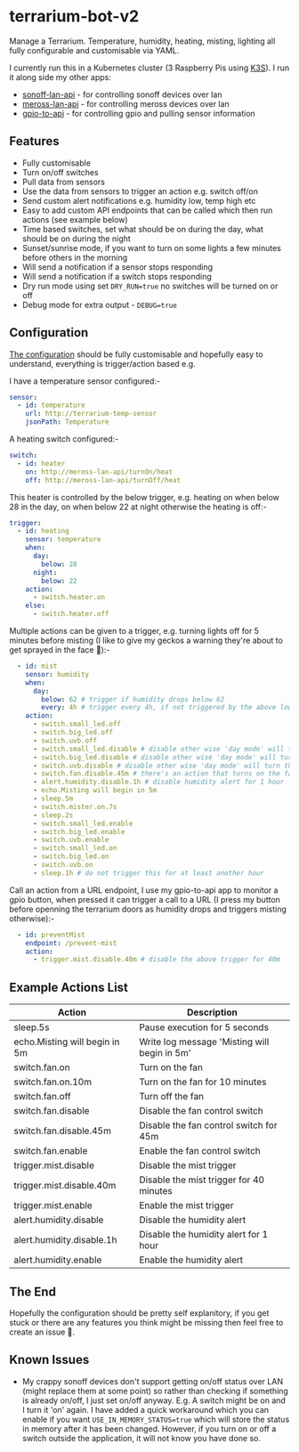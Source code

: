 # terrarium-bot-v2
Manage a Terrarium. Temperature, humidity, heating, misting, lighting all fully configurable and customisable via YAML.  
  
I currently run this in a Kubernetes cluster (3 Raspberry Pis using [K3S](https://k3s.io/)). I run it along side my other apps:
- [sonoff-lan-api](https://github.com/alec-pinson/sonoff-lan-api) - for controlling sonoff devices over lan
- [meross-lan-api](https://github.com/alec-pinson/meross-lan-api) - for controlling meross devices over lan
- [gpio-to-api](https://github.com/alec-pinson/gpio-to-api) - for controlling gpio and pulling sensor information

## Features
- Fully customisable
- Turn on/off switches
- Pull data from sensors
- Use the data from sensors to trigger an action e.g. switch off/on 
- Send custom alert notifications e.g. humidity low, temp high etc
- Easy to add custom API endpoints that can be called which then run actions (see example below)
- Time based switches, set what should be on during the day, what should be on during the night
- Sunset/sunrise mode, if you want to turn on some lights a few minutes before others in the morning
- Will send a notification if a sensor stops responding
- Will send a notification if a switch stops responding
- Dry run mode using set `DRY_RUN=true` no switches will be turned on or off
- Debug mode for extra output - `DEBUG=true`

## Configuration

[The configuration](cmd/terrarium-bot-v2/configuration.yaml) should be fully customisable and hopefully easy to understand, everything is trigger/action based e.g.

I have a temperature sensor configured:-
```yaml
sensor:
  - id: temperature
    url: http://terrarium-temp-sensor
    jsonPath: Temperature
```
A heating switch configured:-
```yaml
switch:
  - id: heater
    on: http://meross-lan-api/turnOn/heat
    off: http://meross-lan-api/turnOff/heat
```
This heater is controlled by the below trigger, e.g. heating on when below 28 in the day, on when below 22 at night otherwise the heating is off:-
```yaml
trigger:
  - id: heating
    sensor: temperature
    when:
      day:
        below: 28
      night:
        below: 22
    action:
      - switch.heater.on
    else:
      - switch.heater.off
```

Multiple actions can be given to a trigger, e.g. turning lights off for 5 minutes before misting (I like to give my geckos a warning they're about to get sprayed in the face :slightly_smiling_face:):-
```yaml
  - id: mist
    sensor: humidity
    when:
      day:
        below: 62 # trigger if humidity drops below 62
        every: 4h # trigger every 4h, if not triggered by the above low humidity (just in case they want a drink!)
    action:
      - switch.small_led.off
      - switch.big_led.off
      - switch.uvb.off
      - switch.small_led.disable # disable other wise 'day mode' will turn these back on
      - switch.big_led.disable # disable other wise 'day mode' will turn these back on
      - switch.uvb.disable # disable other wise 'day mode' will turn these back on
      - switch.fan.disable.45m # there's an action that turns on the fan if humidity is high and it's about to be
      - alert.humidity.disable.1h # disable humidity alert for 1 hour
      - echo.Misting will begin in 5m
      - sleep.5m
      - switch.mister.on.7s
      - sleep.2s
      - switch.small_led.enable
      - switch.big_led.enable
      - switch.uvb.enable
      - switch.small_led.on
      - switch.big_led.on
      - switch.uvb.on
      - sleep.1h # do not trigger this for at least another hour
```

Call an action from a URL endpoint, I use my gpio-to-api app to monitor a gpio button, when pressed it can trigger a call to a URL (I press my button before openning the terrarium doors as humidity drops and triggers misting otherwise):-
```yaml
  - id: preventMist
    endpoint: /prevent-mist
    action:
      - trigger.mist.disable.40m # disable the above trigger for 40m
```

## Example Actions List
| Action                        | Description                                  |
|-------------------------------|----------------------------------------------|
| sleep.5s                      | Pause execution for 5 seconds                |
| echo.Misting will begin in 5m | Write log message 'Misting will begin in 5m' |
| switch.fan.on                 | Turn on the fan                              |
| switch.fan.on.10m             | Turn on the fan for 10 minutes               |
| switch.fan.off                | Turn off the fan                             |
| switch.fan.disable            | Disable the fan control switch               |
| switch.fan.disable.45m        | Disable the fan control switch for 45m       |
| switch.fan.enable             | Enable the fan control switch                |
| trigger.mist.disable          | Disable the mist trigger                     |
| trigger.mist.disable.40m      | Disable the mist trigger for 40 minutes      |
| trigger.mist.enable           | Enable the mist trigger                      |
| alert.humidity.disable        | Disable the humidity alert                   |
| alert.humidity.disable.1h     | Disable the humidity alert for 1 hour        |
| alert.humidity.enable         | Enable the humidity alert                    |

## The End
Hopefully the configuration should be pretty self explanitory, if you get stuck or there are any features you think might be missing then feel free to create an issue :slightly_smiling_face:.

## Known Issues
- My crappy sonoff devices don't support getting on/off status over LAN (might replace them at some point) so rather than checking if something is already on/off, I just set on/off anyway. E.g. A switch might be on and I turn it 'on' again. I have added a quick workaround which you can enable if you want `USE_IN_MEMORY_STATUS=true` which will store the status in memory after it has been changed. However, if you turn on or off a switch outside the application, it will not know you have done so.
